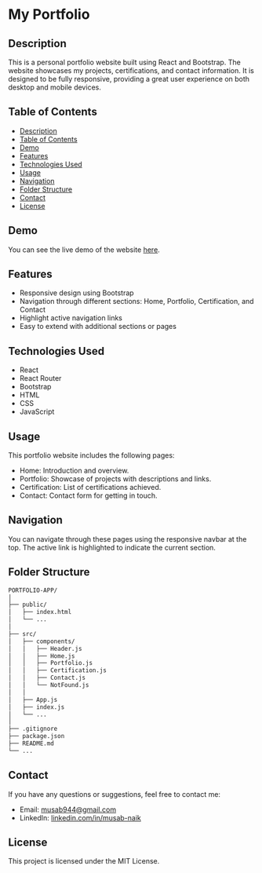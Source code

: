 # My Portfolio

## Description

This is a personal portfolio website built using React and Bootstrap. The website showcases my projects, certifications, and contact information. It is designed to be fully responsive, providing a great user experience on both desktop and mobile devices.

## Table of Contents

- [Description](#description)
- [Table of Contents](#table-of-contents)
- [Demo](#demo)
- [Features](#features)
- [Technologies Used](#technologies-used)
- [Usage](#usage)
- [Navigation](#navigation)
- [Folder Structure](#folder-structure)
- [Contact](#contact)
- [License](#license)

## Demo

You can see the live demo of the website [here](https://musabnaik.com/).

## Features

- Responsive design using Bootstrap
- Navigation through different sections: Home, Portfolio, Certification, and Contact
- Highlight active navigation links
- Easy to extend with additional sections or pages

## Technologies Used

- React
- React Router
- Bootstrap
- HTML
- CSS
- JavaScript

## Usage

This portfolio website includes the following pages:

- Home: Introduction and overview.
- Portfolio: Showcase of projects with descriptions and links.
- Certification: List of certifications achieved.
- Contact: Contact form for getting in touch.

## Navigation

You can navigate through these pages using the responsive navbar at the top. The active link is highlighted to indicate the current section.

## Folder Structure

```md
PORTFOLIO-APP/
│
├── public/
│   ├── index.html
│   └── ...
│
├── src/
│   ├── components/
│   │   ├── Header.js
│   │   ├── Home.js
│   │   ├── Portfolio.js
│   │   ├── Certification.js
│   │   ├── Contact.js
│   │   └── NotFound.js
│   │
│   ├── App.js
│   ├── index.js
│   └── ...
│
├── .gitignore
├── package.json
├── README.md
└── ...

```

## Contact

If you have any questions or suggestions, feel free to contact me:

- Email: musab944@gmail.com
- LinkedIn: [linkedin.com/in/musab-naik](https://www.linkedin.com/in/musab-naik/)

## License

This project is licensed under the MIT License.